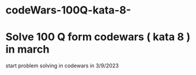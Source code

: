 # codeWars-100Q-kata-8-

# Solve 100 Q form codewars ( kata 8 ) in march

start problem solving in codewars in 3/9/2023
